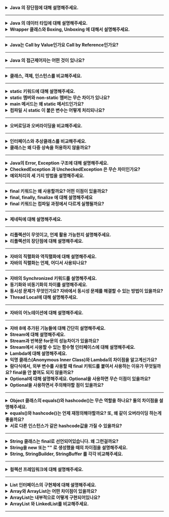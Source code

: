 <details>
    <summary><b>Java 의 장단점에 대해 설명해주세요.</b></summary>

> 먼저 자바의 장점에 대해서 설명해보겠습니다. 자바는 객체지향의 특징을 잘 살려서 개발할 수 있는 언어입니다.  
> 그리고 자바는 JVM 위에서 동작하기 때문에, 자바 프로그램은 운영체제에 관계 없이 실행할 수 있다는 장점이 있습니다.  
> 또한 자바의 가비지 컬렉터가 메모리를 자동으로 괸리해준다는 장점도 있습니다.  
> 자바의 단점으로는, 자바 코드가 실행되기 위해서는 바이트코드로 컴파일되고, 다시 한번 컴퓨터가 이해할 수 있는 기계어로 번역되어야 합니다.  
> 그렇기 때문에 속도가 느리다는 단점이 있습니다. 이 단점은 JIT 컴파일러와 같은 기술들로 많이 개선되었습니다.  
> 그리고 파이썬과 같은 언어에 비해 코드가 복잡하다는 단점도 있습니다.

- 장점
    - Java의 장점으로는 JVM에서 동작하기 때문에, 운영체제에 독립적이라는 점입니다.
    - Java는 객체지향의 특징을 잘 살려서 개발할 수 있는 언어입니다.
    - 또한 가비지 컬렉터에 의해 GC가 일어나서, 메모리 관리를 자동으로 해준다는 장점이 있습니다.<br>
- 단점
  - 단점으로는 바이트 코드로 컴파일되고, 이 바이트 코드가 다시 한번 컴퓨터가 이해할 수 있는 기계어로 번역되기 때문에, 수행속도가 비교적 느립니다.
  - 또한 python 과 같은 언어와 비교했을 때 코드가 다소 장황하다는 단점도 있습니다.

- 꼬리질문
  - JIT 컴파일러에 대해 설명해주실 수 있나요?
  - JIT 컴파일러의 어떤 점 때문에 앞서 말하신 단점이 개선된건지 설명해주실 수 있나요?
  - JVM 관련 질문
  - OOP 관련 질문
    - 자바가 객체지향의 특징을 잘 살렸다고 하셨는데, 예시를 하나 들어주실 수 있나요?
</details>

---

<details>
    <summary><b>Java 의 데이터 타입에 대해 설명해주세요.</b></summary>

> 자바의 데이터 타입에는 기본형 타입과 참조형 타입이 있습니다.  
> 기본형 타입은 정수형, 실수형, 문자, 논리 값을 직접 저장하는 타입을 말합니다.
> 참조형 타입은 기본형 타입을 제외한 나머지 타입으로, 힙 영역에 저장된 데이터의 주소가 변수에 저장된다는 특징이 있습니다.  
> 참조형 타입의 종류로는 클래스, 인터페이스, 열거형, 배열 등이 있습니다.

- Java 의 데이터 타입에는 primitive 타입과 reference 타입이 존재합니다. 
  - primitive 타입은 정수형, 실수형, 문자, 논리 값을 직접 저장하는 타입입니다.
  - reference 타입은 primitive 타입을 제외한 타입으로, reference 타입에는 힙 영역에 저장된 데이터의 메모리 주소를 저장합니다.
- 꼬리 질문
  - String은 기본형인가요, 참조형인가요?
</details>

<details>
    <summary><b>Wrapper 클래스와 Boxing, Unboxing 에 대해서 설명해주세요.</b></summary>

> 우선 래퍼 클래스는 기본형 타입을 객체로 감싼 클래스입니다. 프로그래밍을 하다 보면 객체 타입만을 받아야 하는 경우가 있는데, 기본형 타입을 객체 타입으로 취급해야 할 때 사용합니다.  
> 박싱은 기본형 타입을 래퍼 클래스로 감싸는 과정을 의미하고, 언박싱은 래퍼 클래스를 기본형 타입으로 꺼내는 과정을 의미합니다.

- 래퍼 클래스란 원시 타입의 데이터를 객체로 감싼 클래스입니다. 
  - 프로그래밍을 하다 보면 객체 타입만을 받을 수 있는 경우가 있는데, 원시 타입을 객체로 취급해야 할 때 사용합니다.
- 래퍼 클래스의 값을 변경할 수 없습니다. 값이 바뀌길 원한다면 새로운 값을 감싼 래퍼 클래스를 생성해야 합니다.
- 박싱은 원시 타입을 래퍼 클래스로 감싸는 과정을 의미하고, 언박싱은 래퍼 클래스를 기본형 데이터로 꺼내는 과정을 의미합니다.
- 꼬리질문
  - 오토박싱이라는 키워드에 대해 설명해주세요
  - JDK 1.5 부터는 박싱, 언박싱을 명시적으로 해주지 않아도 자동으로 해당 작업을 해주는 오토박싱, 오토언박싱이 가능합니다.
    - 오토박싱은 원시 타입의 데이터를 래퍼 클래스에 대입할 때 이루어집니다. 
    - 오토 언박싱은 래퍼 클래스의 값을 원시 타입으로 변환할 때 이루어집니다.
    - 오토박싱은 언뜻보면 원시 값을 편리하게 래퍼 클래스로 사용할 수 있어보이지만, 내부적으로는 객체 생성과 같은 비용이 나가는 동작이 포함되어있기 때문에, 의도하지 않은 오토박싱을 없애야 합니다.
</details>

---

<details>
    <summary><b>Java는 Call by Value인가요 Call by Reference인가요?</b></summary>

> 자바는 Call by Value입니다. 우선 기본형 타입을 전달할 때는 그 값을 복사해서 전달합니다.   
> 그리고 자바에서 래퍼런스 타입을 파라미터로 넘길 때, 레퍼런스 자체를 전달하는 것이 아니라 레퍼런스가 저장된 메모리 주소를 복사해서 전달합니다.  
> 그렇기 때문에, 메서드 내부에서 레퍼런스 타입의 파라미터를 재할당 한다고 해도, 메서드 밖의 원본에는 영향이 가지 않습니다.
> 이런 이유로, Call by Value입니다.

- Java는 모든 타입이 Call by Value로 동작합니다. 
  - C와 다르게 Java는 Reference Type을 전달할 때 레퍼런스 자체를 전달하는 것이 아니라, 레퍼런스가 저장된 메모리 주소를 복사해서 전달합니다.
  - 그렇기 때문에, 메서드 내부에서 reference type 파라미터에 객체를 재할당 한다고 해도, 원본에는 영향이 가지 않습니다.
</details>

---

<details>
    <summary><b>Java 의 접근제어자는 어떤 것이 있나요?</b></summary>

> Java의 접근 제어자에는 private, default, protected, public이 있습니다.  
> private은 멤버가 속한 클래스에서만 접근할 수 있게 하는 접근 제어자입니다.  
> default는 별다른 접근 제어자를 선언하지 않았을 때 적용되고, 클래스와 클래스가 속한 패키지 내부에서만 접근 가능합니다.  
> protected는 default 접근 제어자가 가능한 범위에 해당 클래스를 상속한 자식 클래스까지 접근을 허용합니다.  
> public은 프로젝트의 모든 클래스에서 접근 가능합니다.

- 접근 제어자란 클래스 멤버의 외부에서의 접근을 제어하는 키워드입니다. 
- 접근 제어자에는 private, default, protected, public 의 4가지가 존재합니다.
  - private 은 외부에서의 접근을 할 수 없도록 하는 접근 제어자입니다. 
  - default 접근 제어자는 Java에서 지원하는 기본 접근 제어자로, 별다른 접근 제어자를 선언하지 않으면 자동으로 default 접근 제어자가 적용됩니다. 같은 클래스 내부에서, 그리고 같은 패키지 내부의 다른 클래스에서 접근 가능합니다.
  - protected 은 default 접근 제어자의 적용 범위에서 상속받은 자식 클래스 까지 접근을 허용하는 접근제어자 입니다.
  - public 은 프로젝트 내부의 어디에서든 접근할 수 있는 접근 제어자입니다.
- 인터페이스의 메서드에 접근제어자를 붙여주지 않게 되면 접근 범위는 어떻게 되나요?
</details>

---

<details>
    <summary><b>클래스, 객체, 인스턴스를 비교해주세요.</b></summary> 

> 클래스란 서로 연관된 필드와 메서드로 이루어진 객체의 설계도라고 할 수 있습니다.  
> 객체는 클래스의 설계대로 구현될 대상을 의미합니다.  
> 인스턴스는 클래스를 통해서 구체화된 각각의 실체를 의미합니다.

- 클래스란 연관된 필드와 메서드로 이루어진 객체의 설계도라고 할 수 있습니다.
- 객체는 클래스의 설계대로 구현해야 할 대상을 의미합니다.
- 인스턴스는 클래스를 통해서 구체된화 각각의 실체를 의미합니다.
</details>

---

<details>
    <summary><b>static 키워드에 대해 설명해주세요.</b></summary> 

> static 멤버를 선언하면, 클래스가 로드되는 시점에 같이 초기화 되어서 인스턴스 생성 없이 사용할 수 있습니다.  
> 또한 static 멤버는 스태틱 영역에 생성되기 때문에, 모든 객체들이 공유할 수 있습니다. 그리고 처음 메모리에 할당되면 프로그램이 종료될 떄 까지 할당된 채로 존재합니다.

- 클래스에서 static 멤버를 선언하면, 해당 클래스가 Method 영역 메모리에 적재되는 시점에 같이 초기회되어 모든 객체가 공유할 수 있습니다.
- static 멤버는 처음 메모리에 적재되면 프로그램이 종료될 때 까지 할당된 채로 존재합니다.
</details>

<details>
    <summary><b>static 멤버와 non-static 멤버는 무슨 차이가 있나요?</b></summary>

> static 멤버는 클래스당 한번 생성됩니다. 그리고 Method 영역에 할당됩니다. 따라서 static 멤버는 인스턴스가 생성되지 않고도 사용할 수 있고, 모든 객체가 공유할 수 있습니다. 하지만 GC의 관리를 받을 수 없습니다.  
> non-static 멤버는 객체마다 각각 생성됩니다. 그리고 객체가 생성될 때 heap 영역에 할당됩니다. 객체가 사라지면 non-static 멤버도 함께 사라지고, GC의 관리를 받을 수 있습니다.

- 생성 시점
  - static 멤버는 클래스당 한번 생성됩니다. 
  - 하지만 non-static 멤버는 클래스의 인스턴스마다 생성됩니다. 
- 메모리 영역
  - static 멤버는 JVM 메모리의 Method 영역에 적재됩니다. 따라서 static 멤버는 인스턴스가 생성되기 전에도 사용할 수 있습니다. 대신 프로그램이 종료될 때 까지 존재합니다.
  - 하지만 non-static 멤버는 인스턴스화될 때 Heap 영역에 할당됩니다. 그래서 GC의 관리를 받을 수 있다는 장점이 있습니다. 객체가 사라지면 non static 멤버도 사라집니다.</p>
- 꼬리질문
  - 그럼 non-static 멤버는 메모리 공간의 어디에 저장되나요?
  - non-static inner 클래스와 static inner 클래스의 차이점은 무엇인가요?
    - non-static inner가 인스턴스화되기 위해서는 먼저 바깥 클래스를 인스턴스화되어야 하고, 이 과정에서 클래스 외부 참조가 생깁니다. 그렇기 때문에 외부 클래스가 더이상 사용되지 않아도 내부 클래스가 유지된다면 GC의 대상이 되지 않습니다  
    - static inner 클래스는 외부 참조가 없기 때문에, 내부 참조를 생성하기 위해 일회용으로 생성된 바깥 클래스는 GC의 대상이 되어 제거됩니다.
  - static 메서드는 오버라이딩될까요?
    - 되지 않습니다. static 메서드는 컴파일 시점에 어떤 타입의 메서드가 실행될지 정해집니다. 
    - 반면에 오버라이딩된 메서드는 런타임 시점에 어떤 타입의 메서드가 실행될 지 결정됩니다.
    - 메서드가 실행될 시점이 서로 다르기 때문에 static과 오버라이딩은 어울릴 수 없습니다.
</details>

<details>
    <summary><b>main 메서드는 왜 static 메서드인가요?</b></summary> 

> main 메서드는 프로그램의 시작점이기 때문에, main 메서드가 선언된 클래스가 인스턴스화되지 않고 실행되어야 합니다. 그렇기 때문에 main 메서드는 static이어야 합니다.

- main 메서드는 프로그램의 시작점입니다. main 메서드가 선언된 클래스가 인스턴스화되지 않고 실행되어야 하기 때문에 main 메서드는 static이어야 합니다.
</details>

<details>
    <summary><b>컴파일 시 static 이 붙은 변수는 어떻게 처리되나요?</b></summary>

> static 변수는 클래스 로딩 시점에 Method 영역에 초기화됩니다.

- static 변수는 클래스 로딩 시점에 Method 영역에 초기화됩니다.
</details>

---

<details>
    <summary><b>오버로딩과 오버라이딩을 비교해주세요.</b></summary> 

> 오버로딩은 메서드의 이름은 동일하지만, 파라미터의 종류와 개수를 다르게 하여 정의하는 방식입니다.  
> 그리고 오버라이딩은 부모 클래스 혹은 인터페이스의 메서드를 동일한 시그니처로 재정의하는 방식을 의미합니다.

- 오버로딩은 메서드의 이름은 동일하지만, 파라미터의 종류와 개수를 다르게 하여 정의하는 방식입니다.
- 그리고 오버라이딩은 부모 클래스 혹은 인터페이스의 시그니처가 동일한 메서드를 재정의하는 방식입니다.
  - 오버라이딩 한 메서드의 리턴 타입은 부모 클래스의 메서드 리턴 타입과 동일해야 하거나, 리턴 타입의 자식 클래스여야 합니다.
</details>

---

<details>
    <summary><b>인터페이스와 추상클래스를 비교해주세요.</b></summary> 

> 추상 클래스는 abstract 키워드가 붙은 클래스로, 추상 메서드가 있다면 상속 받은 클래스는 해당 메서드를 오버라이딩 해야합니다.  
> 추상 클래스는 공통되는 필드와 메서드들을 상위 클래스로 추상화하고, 하위 클래스에서 그 기능을 확장하고자 할 때 사용합니다.  
> 인터페이스는 interface 키워드로 생성할 수 있고, 상수와 추상 메서드, default 메서드 등을 가지고 있습니다.  
> 인터페이스는 인터페이스를 구현한 클래스들이 같은 동작을 한다는 것을 보장하기 위해 사용합니다. 다중 상속을 위해서 사용할 수도 있습니다.

- 추상 클래스
  - 추상클래스는 abstract 키워드가 붙은 클래스를 의미합니다.  
  - 추상 메서드가 없어도 추상 클래스로 만들 수 있지만, 추상 메서드가 있다면 반드시 추상 클래스로 선언해야 합니다.  
  - 추상 메서드의 목적은 인스턴스를 생성하기 위함이 아니라, 상속을 위한 부모 클래스로 활용하기 위합입니다.
  - 추상클래스는 클래스들이 공통 멤버(필드, 메서드)들이 많아서 공통점들을 상위 클래스로 추상화하고 싶을 때 사용합니다. 
- 인터페이스
  - 인터페이스는 interface 키워드로 생성하고, 상수와 추상 메서드, 혹은 default 메서드만을 가지고 있습니다.
  - 인터페이스는 구체 클래스가 같은 동작을 한다는 것을 보장하기 위해 사용합니다. 혹은 다중 상속을 하고 싶을 때 사용합니다.
- 꼬리 질문
  - 추상 메서드?
    - 추상 메서드에 final과 static 키워드를 붙일 수 있나요?
  - 어느 상황에 추상 클래스를 사용하고, 어느 상황에 인터페이스를 사용할 것 같나요?(본인 생각)
</details>

<details>
    <summary><b>클래스는 왜 다중 상속을 허용하지 않을까요?</b></summary> 

> 자바는 클래스의 다중 상속 시 생기는 다이아몬드 문제를 언어 차원에서 막기 위해 다중 상속을 허용하지 않습니다.  
> 여기에서 다이아몬드 문제란, 상속구조가 다이아몬드 형태로 이루어져 있을 때 어느 부모 쪽의 메서드를 호출해야할지 모호해지는 문제를 의미합니다.  
> 하지만, 인터페이스는 다중 상속을 지원합니다. 인터페이스의 추상 메서드는 구체화되어있지 않기 때문에, 다중 상속을 받아도 문제가 되지 않습니다.

- 자바는 클래스의 다중 상속 시 생기는 다이아몬드 문제를 언어적으로 막기 위해 다중 상속을 허용하지 않습니다.  
  - 다이아몬드 문제란, 상속구조가 다이아몬드 형태로 이루어져 있을 때 부모 클래스 두 곳에서 모두 동일한 메서드를 오버라이딩했다면, 어느 쪽 메서드를 호출해야 할지 몰라 충돌이 발생하는 문제입니다.  
  - 인터페이스는 다중 상속을 지원합니다. 상위 여러 인터페이스를 다중 상속받아도 상위 인터페이스의 메서드는 구체화가 되어있지 않기 때문에, 다이아몬드 문제가 발생하지 않습니다.
  - 다만 default 메서드로 이루어져 있을 경우에는, 인터페이스를 구현하는 쪽에서 상위 인터페이스의 메서드를 호출하는 식이 아니라, 직접 메서드를 구현해야 합니다.
</details>

---

<details>
    <summary><b>Java의 Error, Exception 구조에 대해 설명해주세요.</b></summary>

> 우선 Error와 Exception은 Throwable 클래스를 상속하고 있습니다.  
> Throwable 클래스를 상속받음으로써 에러와 예외는 발생한 오류 상황에 대한 메세지 관리와, 오류의 원인들을 연결해서 출력하는 기능을 갖습니다.  
> 에러와 예외는 오류의 심각도를 기준으로 각기 다르게 사용됩니다.  
> Error는 프로그래머가 대처하기 어려운, 심각한 오류를 의미합니다.  
> Exception은 프로그래머가 대처할 수 있고, 혹은 직접 발생시켜 프로그램의 흐름을 제어할 수 있는 오류를 의미합니다.

- 우선 Error와 Exception은 Throwable 를 상속받고 있습니다.  
- Throwable 클래스는 getMessage와 printStackTrace 메서드가 있습니다.
- 따라서 에러와 예외는 공통적으로 발생한 오류 상황에 대한 메세지를 관리하고, 오류의 원인들을 연결해서 출력하는 기능을 갖고 있습니다.

- 꼬리 질문
  - Error와 Exception의 차이는 뭘까요?
    - Error는 프로그래머가 대처하기 어려운 오류를 의미합니다. 대표적으로 StackOverFlow와 OutOfMemory 에러가 있습니다.  
    - Exception은 프로그래머가 대처할 수 있고, 혹은 직접 발생시켜 프로그램의 흐름을 제어할 수 있는 오류를 의미합니다. 대표적으로 NPE가 있습니다.   
     
</details>

<details>
    <summary><b>CheckedException 과 UncheckedException 은 무슨 차이인가요?</b></summary> 

> CheckedException은 컴파일 시점에 해당 예외를 catch하는지 확인합니다. 해당 예외를 잡지 않으면 컴파일 에러가 발생하기 때문에, 반드시 예외를 해결하도록 강제합니다.  
> CheckedException이 발생하면 트랜잭션을 rollback시키지 않고 commit합니다.  
> 그에 반해 UncheckedException은 해당 예외를 잡아서 처리해도 되고, 잡지 않아도 됩니다.  
> 개발자의 실수, 혹은 사용자의 실수에 의해 예외가 발생하는 경우 처리를 위임하는 방식으로 사용할 수 있습니다.  
> UnckeckedException이 발생하면 트랜잭션이 rollback됩니다.

- CheckedException은 컴파일 시점에 해당 예외를 catch하는지 확인합니다.
  - 해당 예외를 잡지 않으면 컴파일 에러가 발생하기 때문에, 반드시 예외를 해결하도록 강제합니다.
  - CheckedException이 발생하면 트랜잭션을 rollback 시키지 않고 commit합니다.
- UncheckedException은 컴파일 시점에 해당 예외를 체크하지 않습니다.
  - 해당 예외를 잡아서 처리해도 되고, 잡지 않아도 됩니다.
  - 개발자의 실수, 혹은 사용자의 실수에 의해 예외가 발생할 경우 처리를 위임하는 방식으로 사용할 수 있습니다.
  - UncheckedException이 발생하면 트랜잭션이 rollback됩니다.
- Exception과 트랜잭션 관련한 포스팅: https://sup2is.github.io/2021/03/04/java-exceptions-and-spring-transactional.html

- 꼬리 질문
  - 지원자님은 Checked와 Unchecked 중에 어떤 예외를 선호하시나요? 이유와 함께 설명해주세요 
</details>

<details>
    <summary><b>예외처리의 세 가지 방법을 설명해주세요.</b></summary>

> 첫 번째 방법은 예외를 복구하는 방법입니다. 예외가 발생하면 문제를 해결해서 정상적인 상태로 되돌려 놓는 방법으로, 예외가 발생해도 어플리케이션은 정상적으로 동작합니다.  
> 두 번째 방법은 예외를 회피하는 방법입니다. 예외를 처리하지 않고 호출한 쪽으로 예외를 전달하는 방식으로, 호출한 쪽에서 처리하는 것이 최선일 때 사용하는 것이 좋습니다.  
> 세 번째 방법은 예외를 전환하는 방법입니다. 예외를 처리하지 않지만 적절한 예외로 변환해서 던지는 방법입니다. 좀 더 명확한 의미로 예외를 발생시키기 위한 방법입니다.
</details>

---

<details>
    <summary><b>final 키워드는 왜 사용할까요? 어떤 이점이 있을까요?</b></summary> 

> final 키워드를 사용함으로써 변경 가능성을 최소화할 수 있습니다.  
> final 키워드를 변수에 사용하면, 해당 변수는 상수가 되기 때문에 상태를 추적할 필요가 사라집니다.  
> 또한 final 키워드를 활용해 객체 자체를 불변으로 만든다면, 객체 역시 상태를 추적하지 않고 단순하게 사용할 수 있습니다.  
> 이를 통해 코드의 사이드이펙트를 줄이고, 디버깅 시 이점을 줄 수 있다고 생각합니다.

- final 키워드는 상태를 변경시킬 수 없게 만들기 위해 사용합니다.
  - final 변수를 선언할 경우, 한번 초기화된 경우 변수가 저장하는 값을 변경할 수 없습니다.
  - final 메서드를 선언할 경우, 하위 클래스가 해당 메서드를 오버라이딩 할 수 없습니다.
  - final 클래스를 선언할 경우, 해당 클래스는 상속 불가능한 클래스가 됩니다.
- 객체 세상에서 final을 사용하는 이유를 생각해보면, 변경 가능성을 최소화한다는 이점이 있습니다. 
  - final 키워드를 사용하면, 해당 변수는 상수로서 존재하기 때문에, 상태값을 추적할 필요가 사라집니다.
  - 이를 통해 코드의 사이드이펙트를 줄이고, 디버깅 시 이점을 줄 수 있다고 생각합니다.

- 꼬리 질문
  - 불변 객체의 장단점(이펙티브 자바 - 아이템 17)
</details>


<details>
    <summary><b>final, finally, finalize 에 대해 설명해주세요</b></summary> 

> final은 변수, 메서드, 클래스 등에 선언하여 변경되거나 오버라이딩, 상속될 수 없음을 명시하는 키워드입니다.
> finally는 try - catch 구문 동작 이후 꼭 실행되어야 할 동작을 작성하는 코드 구문입니다.
> finalize는 GC가 해당 객체가 더이상 참조되지 않는다고 판단할 때 호출하는 메서드입니다.

> finally 실행중에 예외가 
</details>

<details>
    <summary><b>final 키워드는 컴파일 과정에서 다르게 실행될까요?</b></summary> 

> final 변수를 참조하고 있는 java 파일이 컴파일 될 때 해당 참조를 상수로 변환하여 컴파일합니다.
</details>

---

<details>
    <summary><b>제네릭에 대해 설명해주세요.</b></summary>

> 제네릭은 타입 안정성을 높여주고 형변환의 번거로움을 줄여주는 기능입니다.   
> 제네릭이 있기 전에는 컬렉션에서 객체를 꺼낼 때 마다 형변환을 해주어야 했고, 잘못된 타입을 넣었다면 형변환 시 예외가 발생했습니다. 
> 하지만 제네릭을 사용하면 컬렉션이 담을 수 있는 타입을 컴파일러에게 알려줘서, 형변환 체크를 컴파일 시점에 할 수 있게 됩니다.

  ```java
  class NonGeneric{
    List numbers = Arrays.asList(1, 2, 3, 4, 5, 6);
    int sum = 0;
    for (Object number : numbers) {
      sum += (int) number;
    }
  }
  
  class Generic{
    List<Integer> numbers = Arrays.asList(1, 2, 3, 4, 5, 6); // 잘못된 타입이 들어왔다면 컴파일 시점에 이를 검사할 수 있음
    int sum = 0;
    for (Integer number : numbers) {
        sum += number; // 불필요한 형변환이 사라짐
    }
  }
  ```

- 꼬리 질문
  - 와일드카드에 대해서 설명해주세요
</details>

---

<details>
    <summary><b>리플렉션이 무엇이고, 언제 활용 가능한지 설명해주세요.</b></summary> 

> 리플렉션은 메모리에 올라와있는 클래스에 대한 정보들을 가져와 동적으로 인스턴스화하고 활용할 수 있도록 하는 API 입니다.  
> 리플렉션은 Class 객체를 통해서 생성자, 메서드, 필드, 어노테이션 등의 자세한 정보를 가져올 수 있습니다.  
> 뿐만 아니라 해당 클래스 정보를 통해 인스턴스화하고, 메서드를 실행하며, 필드의 값을 변경하는 등의 작업도 가능합니다.  
> 리플렉션은 컴파일 타임에는 어떤 클래스를 사용해야 할지 모르지만, 런타임 시점에서 특정 클래스를 사용해야 할 경우에 활용합니다.

- 리플렉션은 메모리에 올라와있는 클래스에 대한 정보들을 가져오는 기능입니다.  
- 리플렉션 API는 Class 인스턴스를 통해 사용할 수 있습니다. 클래스 객체를 통해서 생성자, 메서드, 필드, 어노테이션 등의 정보를 가져올 수 있습니다.  
- 단순히 정보를 가져오는 것 뿐만 아니라, 클래스의 인스턴스를 만들고, 메서드를 실행하며, 필드의 값을 변경할 수도 있습니다.  
- 그리고 클래스의 요소들이 private로 감춰져 있다고 해도, 해당 요소의 접근 가능 여부를 변경하여 직접 접근할 수도 있습니다.  
- 작성 시점에는 어떤 클래스를 사용해야 할지 모르지만, 런타임 시점에서 클래스를 사용해야 할 경우에 활용합니다.

- 꼬리 질문
  - Spring 에서 리플렉션이 사용되는 예시를 설명해주세요
  - Spring의 DI에서 리플렉션이 사용됩니다.
</details>

<details>
    <summary><b>리플렉션의 장단점에 대해 설명해주세요.</b></summary> 

> 리플렉션의 장점으로는, 클래스의 타입을 알지 못해도 런타임 시점에 동적으로 클래스를 인스턴스화하고 조작하는 등의 유연한 프로그래밍이 가능하다는 점입니다.  
> 이런 장점을 활용해서 프레임워크, 라이브러리, 디버깅 및 테스트 도구 등을 설계할 수 있습니다.  
> 리플렉션의 단점으로는, 런타임 시점에 클래스에 대한 정보를 가져오므로 성능 이슈가 있습니다.  
> 또한 private로 감쳐줘 있는 필드, 메서드들을 그대로 가져올 수 있으므로, 내부가 노출되면서 추상화가 깨지는 단점이 있습니다.

- 장점
  - 리플렉션은 클래스의 타입을 알지 못해도, 이를 런타임 시점에 동적으로 생성하고 조작하는 등의 유연한 프로그래밍이 가능합니다.  
    - 이런 장점을 활용하여 프레임워크, 라이브러리, 디버깅 및 테스트 도구 등을 설계합니다. 사용자가 어떤 클래스를 만들지 알 수 없기 때문입니다.  
- 단점
  - 런타임 시점에 클래스에 대한 정보를 가져오므로 성능 이슈가 있습니다.  
  - 또한 private로 감춰져 있는 필드, 메서드들을 그대로 갖고 올 수 있으므로, 내부가 노출되면서 추상화가 깨집니다.  
  - 이런 이유들로, 개발자를 위한 도구를 만드는 등 리플렉션을 사용해야만 하는 경우가 아니라면 사용하지 않는 것이 좋다고 생각합니다.
</details>

---

<details>
    <summary><b>자바의 직렬화와 역직렬화에 대해 설명해주세요.</b></summary> 

> 자바의 직렬화, 역직렬화 자바 시스템 내부에서 사용되는 데이터를 외부의 자바 시스템에서도 사용할 수 있도록 바이트 형태로 변환, 그리고 객체로 다시 변환하는 기술을 통틀어 의미합니다.  
> 직렬화를 하기 위해서는 직렬화하고자 하는 클래스가 Serializable 마커 인터페이스를 구현해야 합니다.  
> 역직렬화가 되기 위해서는 직렬화 대상인 클래스 파일이 class path에 존재해야 합니다. 그리고 동일한 serialVersionUID를 가지고 있어야 합니다.

- 자바의 직렬화와 역직렬화란 자바 시스템 내부에서 사용되는 데이터를 외부의 자바 시스템에서도 사용할 수 있도록 바이트 형태로 변환, 그리고 객체로 다시 변환하는 기술을 통틀어 의미합니다.  
- 직렬화를 하기 위해서는 직렬화하고자 하는 클래스가 Serializable 마커 인터페이스를 구현해야 합니다.  
- 역직렬화가 되기 위해서는 직렬화 대상인 클래스가 class path에 존재해야 합니다. 그리고 동일한 serialVersionUID를 가지고 있어야 합니다.  
- serialVersionUID의 경우, 별도로 선언하지 않으면 직렬화 과정에서 해시 값으로 설정됩니다. 이때 클래스의 버전이 변경된다면 해당 값도 바뀌기 때문에, 역직렬화 시 예외가 발생하게 됩니다.  
- 그래서 자바에서는 serialVersionUID을 직접 설정하고 관리하는 것을 추천합니다.  

- transient : 직렬 대상에서 제외하고자 하는 변수에 선언하는 키워드입니다.  
</details>

<details>
    <summary><b>자바의 직렬화는 언제, 어디서 사용되나요?</b></summary> 

> 자바의 직렬화는 메모리에 올라가 있는 데이터 그대로 영속화하고자 할 때, 혹은 데이터를 전송하고자 할 때 주로 사용됩니다.  
> 직렬화 기본 조건만 지키면 바로 직렬화/역직렬화가 가능하여 자바 시스템끼리는 전달받은 데이터를 객체로 바로 사용할 수 있기 때문입니다.  
> 실제로는 자바 시스템에서 캐시에 직렬화된 데이터를 저장하는 등으로 활용합니다.

- 자바의 직렬화는 자바 시스템에서 최적화되어있습니다. 직렬화 기본 조건만 지키면 바로 직렬화/역직렬화 할 수 있습니다. 자바 시스템에선 전달받은 데이터를 기존 객체로 바로 사용할 수 있습니다.  
- 그럻기 때문에, 자바의 직렬화는 JVM의 메모리에 올라가 있는 데이터 그대로 영속화하고자 할 때, 혹은 데이터를 전송하고자 할 때 주로 사용됩니다.  
- 실제로는 자바 시스템에서 캐시에 직렬화된 데이터를 저장하는 방식으로 사용된다고 합니다.
</details>

---

<details>
    <summary><b>자바의 Synchronized 키워드를 설명해주세요.</b></summary> 

> Synchronized 키워드는 자바에서 동기화를 위해 사용하는 키워드입니다.  
> 멀티 쓰레드 환경에서 여러 스레드가 동시에 공유 자원에 접근하려고 할 때 race condition이 발생할 수 있습니다.  
> 이를 방지하기 위해 자바는 Synchronized 키워드로 공유 자원에 대해 단 하나의 스레드만을 접근할 수 있게 하여 동기화를 수행합니다.

- Synchronized 키워드는 자바에서 동기화를 위해 사용하는 키워드입니다.  
- 멀티 쓰레드 환경에서 여러 스레드가 동시에 공유 자원에 접근하려고 할 때 race condition이 발생할 수 있습니다.  
- 이를 방지하기 위해 자바는 Synchronized 키워드로 공유 자원에 대해 단 하나의 스레드만을 접근할 수 있게 하여 동기화를 수행합니다.

- race condition이란?
  - race condition이란 공유 자원에 대해 둘 이상의 스레드가 동시에 접근하려고 하는 상태를 의미합니다.  
  - 여러 스레드가 접근하는 순서에 따라 공유 자원의 상태가 달라질 수 있는 상태입니다. 

- synchronized 키워드의 사용 유형과 각각의 차이
  1. synchronized 메서드
     - 자신이 포함된 인스턴스에 lock을 겁니다.  
     - 만약 같은 타입이지만 서로 다른 인스턴스인 경우 lock이 공유되지 않아 동기화가 발생하지 않습니다.  
     - 만약 synchronized 키워드가 두개 이상이라면, 해당 메서드가 실행된 인스턴스 내부의 모든 synchronized의 접근까지 lock이 걸리게 됩니다.  
  2. static synchronized 메서드
     - static의 성질이 그대로 적용되어, 클래스 단위로 lock이 걸립니다. non-static synchronized 메서드와 lock을 공유하지 않습니다.  
  3. synchronized block
     - 메서드 내부에 동기화가 필요한 부분에만 lock을 겁니다.  
     - synchronized block의 인자로 lock을 걸 대상을 받습니다.  
     - 하나의 인스턴스에서 서로 다른 lock을 갖도록 하려면, 각각의 block에 다른 객체를 인자로 전달해야 합니다.

- volatile : https://jeong-pro.tistory.com/227
- atomic
- 이펙티브 자바
</details>

<details>
    <summary><b>동기화와 비동기화의 차이를 설명해주세요.</b></summary> 

> 동기란 요청한 작업이 끝나기 전까지 다른 요청이 실행될 수 없고, 그 자리에서 결과가 주어져야 함을 의미합니다.  
> 비동기란 한 요청이 완료되었는지 여부와 상관없이 다음 요청을 실행할 수 있음을 의미합니다.
</details>

<details>
    <summary><b>동시성 문제가 무엇인가요? 자바에서 동시성 문제를 해결할 수 있는 방법이 있을까요?</b></summary>

> 동시성 문제란 공유 자원에 대해 여러 스레드가 동시에 접근할 때 발생하는 문제입니다.  
> 동시성 문제가 발생하기 전에 예방하는 방법은 객체를 불변 객체로 만드는 것입니다. 객체가 절대 변할 필요가 없으니 스레드에 안전해집니다.  
> 만약 불변 객체로 만들 수 없다면, synchronized 같은 키워드로 동시성 처리를 해줄 수 있습니다.  
> 혹은 concurrent 패키지의 클래스들을 활용하여 동시성을 해결할 수 있습니다.  
> 만약 스레드 사이에 간섭이 없어야 하는 데이터를 관리하고 싶으면 Thread Local을 이용합니다.

- 동시성 문제란 동일한 공유 자원에 대해 여러 스레드가 동시 접근할 때 발생하는 문제입니다.  
- 자바에서의 동시성 문제는 인스턴스 필드(heap) 혹은 정적 필드(static)에서 발생합니다.  
- 자바에서 동시성 문제를 해결하기 위해 우선 객체가 시간에 따라 변하는 상태를 갖을 필요가 있는지 분석하는 것입니다. 만약 그럴 필요가 없다면 불변 객체로 만들어 동시성 문제를 해결할 수 있습니다.  
- 만약 불변 객체로 만들 수 없다면, synchronized 같은 키워드로 동시성 처리를 해줄 수 있습니다.
- 혹은 concurrent 패키지의 클래스들을 활용하여 동시성을 해결할 수 있습니다.
- 만약 스레드 사이에 간섭이 없어야 하는 데이터를 관리하고 싶으면 Thread Local을 이용합니다.
</details>

<details>
    <summary><b>Thread Local에 대해 설명해주세요.</b></summary> 

> Thread Local이란 스레드 사이에 간섭 없이 데이터를 관리하게 해주는 Java의 기능입니다. 혹은 하나의 스레드 내부에서 파라미터 전달 없이 값을 공유하고 싶을 때 사용하는 기능입니다.  
> Thread Local 객체를 생성해 값을 setting해주고, 필요할 때 값을 꺼내는 식으로 사용할 수 있습니다.  
> 쓰레드 풀 환경에서 Thread Local을 사용할 경우 반드시 Thread Local에 저장된 값을 remove 해줘야 합니다.  
> 쓰레드 풀 환경에서는 쓰레드가 소멸되지 않기 때문에, 다른 요청에 의해 이전 요청의 데이터가 조회될 위험이 있기 때문입니다.

- 쓰레드 풀이 사용해본 경험이 있다면 말씀해주세요, 혹은 Spring에서 사용되는 기술을 아시나요?
  - Thread Local은 Spring Security에서 사용자의 인증 정보를 전파할 때 사용하고, 그 밖에 쓰레드 기준으로 동작해야 하는 기능을 구현할 때 사용합니다.

- 트랜잭션 매니저에서 Thread Local이 사용되는 과정에 대해 설명해주세요
</details>


---

<details>
    <summary><b>자바의 어노테이션에 대해 설명해주세요.</b></summary> 

> 어노테이션은 주석이라는 의미를 갖지만, 실제로는 컴파일 시점과 런타임 시점에 코드를 어떻게 처리해야 할 지 정보를 전달하는 기능을 합니다.  
> 자바에서 기본적으로 제공하는 어노테이션이 있고, 커스텀 어노테이션을 만들기 위해 제공하는 메타 어노테이션이 있습니다.  
> 커스텀 어노테이션을 만들어 원하는 로직의 흐름을 처리하고, 반복되는 코드를 줄일 수 있습니다.

- 커스텀 어노테이션을 만들기 위해 어떻게 해야하나요?  
  - 우선 @interface 키워드로 어노테이션 클래스를 선언하고, 클래스 선언부 위에 메타 어노테이션을 명시합니다.  
  - Retention 어노테이션으로 어노테이션의 유지기간을 정하고, Target 어노테이션으로 적용 대상을 정합니다.  
  - 몸통에는 어노테이션의 필드 타입을 정의할 수 있습니다. enum, String, 기본형, 기본형 배열만을 타입으로 가질 수 있습니다.  
  - 그 밖에 어노테이션을 상속할 수 있는지 여부, 동일한 어노테이션을 연속적으로 달 수 있는지 여부 등을 명시하는 어노테이션을 추가할 수 있습니다.  
  - 이렇게 어노테이션을 정의했다면, 이제 활용하고자 하는 코드에 어노테이션을 추가하여 컴파일, 런타임 시점에 원하는 동작을 처리를 해줄 수 있습니다.

- Spring에서 어노테이션을 활용해봤던 경험, 혹은 커스텀 어노테이션을 정의해봤던 경험이 있나요?  
  - ArgumentResolver 사용 경험
  - Controller, Service, Repositoroy, Component
</details>

---

<details>
    <summary><b>자바 8에 추가된 기능들에 대해 간단히 설명해주세요.</b></summary>

> Java 8에는 크게 람다, 스트림 API, Optional, default 메서드와 추가되었습니다.  
> 람다란 일종의 익명 함수로, 메서드에 전달할 수 있는, 간결한 표현식입니다.  
> 스트림이란 컬렉션에 저장된 데이터들을 선언형으로 처리할 수 있도록 함수들을 제공하는 API 입니다.  
> Optional이란 null이 올 수 있는 값을 감싸는 Wrapper 클래스입니다.   
> default 메서드란 구현체와의 하위호환성을 유지하면서 인터페이스에 기능을 추가할 수 있도록 해주는 메서드입니다.
</details>

<details>
    <summary><b>Stream에 대해 설명해주세요.</b></summary> 

> Stream이란 컬렉션에 저장된 데이터들을 선언형으로 처리할 수 있도록 함수들을 제공하는 API 입니다.  
> Stream의 특징으로는 컬렉션으로부터 스트림 객체를 생성하기 때문에, 원본 컬렉션 데이터를 변경하지 않는다는 점이 있습니다.  
> 또한 Stream은 일회용이기 때문에, 한번 사용이 완료된 Stream을 다시 사용하려고 하면 예외가 발생합니다.  
> Stream의 장점은 람다식을 활용하여 간결하게 데이터 처리 코드를 작성할 수 있다는 점입니다.  
> 그리고 parallel Stream, 혹은 parallel 메서드를 사용하는 것 만으로 여러 쓰레드를 이용하여 병렬 데이터 처리가 가능합니다.  

- Stream의 연산 종류에 대해 설명해주세요  
  - Stream의 연산은 생성, 가공, 결과 만들기의 순으로 진행됩니다.  
  - 생성하는 단계에서는 데이터를 기반으로 Stream 객체를 생성합니다.  
  - 가공하는 단계에서는 원본 데이터를 가공하는 중간 연산들이 진행됩니다. 중간 연산의 반환값은 Stream이기 때문에, 여러 중간 연산들을 체이닝할 수 있습니다.  
  - 결과 만들기 단계에서는 가공된 데이터로부터 원하는 결과물을 만드는 단계입니다.  
- 선언형의 의미가 뭔가요?  
  - 선언형이란 데이터 처리를 위해 직접 코드를 구현하는 것이 아니라 DB의 질의와 같이 선언만 하면 된다는 뜻을 의미합니다.  
- 컬렉션과 Stream 차이는 뭔가요?  
  - 컬렉션과 Stream의 가장 큰 차이는 데이터를 언제 계산하느냐입니다.  
  - 컬렉션은 계산된 결과가 저장되어있는 자료구조입니다. 따라서 요소를 컬렉션에 저장하기 전에 계산이 되어있어야 합니다.  
  - 반면 스트림은 요청할 때만 요소를 계산하는 고정된 자료구조입니다.  
  - 둘의 차이에는 내부 반복과 외부 반복도 있습니다.  
  - 컬렉션은 명시적으로 for문을 통해 외부 반복을 합니다. 하지만 스트림은 스트림 API에서 실질적인 반복이 구현되어있고, 사용하는 입장에서는 어떤 동작을 해야할지만 알려주면 됩니다.

</details>

<details>
    <summary><b>Stream과 반복문 for문의 성능차이가 있을까요?</b></summary>

> 조건에 따라 다릅니다.  
> 기본형 타입에 대한 간단한 데이터 처리를 하는 경우 for-loop이 컴파일러 수준에서 최적화가 잘 되어있기 때문에 스트림보다 성능이 좋습니다.  
> 하지만, 기본형이 아니라 참조형 타입을 사용하거나, 혹은 반복 동작 자체가 cost가 많이 드는 작업이라면 Stream이 더 좋은 성능을 냅니다.

- for문과 Stream.forEach()의 비교
</details>

<details>
    <summary><b>Stream에서 사용할 수 있는 함수형 인터페이스에 대해 설명해주세요.</b></summary> 

> 함수형 인터페이스는 함수를 1급 객체처럼 다루기 위해 추가된 개념으로, 추상메서드가 하나뿐인 인터페이스를 의미합니다.  
> 람다식이 함수형 인터페이스를 반환하기 때문에, Stream API의 인자로 람다식을 전달하여 간결한 코드 작성이 가능합니다.  

- 함수형 프로그래밍이란?
</details>

<details>
    <summary><b>Lambda에 대해 설명해주세요.</b></summary>

> 람다란 일종의 익명 함수로, 메서드에 전달할 수 있는 간결한 표현식입니다.  
> 람다식은 익명 클래스에 비해 코드가 간결하다는 장점이 있는데, 함수형 인터페이스 덕분에 간결한 표현식인 람다로 메서드에 전달할 수 있게 됩니다.  
> 함수형 인터페이스는 추상 메서드가 하나뿐인 인터페이스로, 파라미터의 타입으로 함수형 인터페이스와 동일한 형태의 람다식만을 활용할 수 있습니다.  
> 람다식은 재사용이 불가능하다는 단점이 있습니다.  
> 그리고 중복되는 람다 식이 여러번 사용되면 오히려 코드가 지저분해질 수 있습니다.
</details>

<details>
    <summary><b>익명 클래스(Anonymous Inner Class)와 Lambda의 차이점을 알고계신가요?</b></summary> 

> 익명 클래스는 이름이 없는 클래스로, 클래스 또는 인터페이스의 메서드를 오버라이드하여 상속 없이 인스턴스화 할 수 있습니다.  
> 익명 클래스의 특징으로는 추상 메서드가 여러개여도 사용할 수 있다는 점과, 자기 자신 인스턴스를 참조할 수 있다는 점입니다. 익명 클래스는 this를 통해 자기 자신의 인스턴스를 참조할 수 있습니다.  
> 하지만 람다식은 그 자체로 표현식이고, 별도의 구현을 하지 않습니다.  
> 람다식의 특징으로는 추상 메서드가 오로지 하나인 함수형 인터페이스에만 사용할 수 있다는 점과, 자기 자신을 참조할 수 없다는 점입니다. 람다식 내부에서 this를 사용하면 바깥 인스턴스를 참조하게 됩니다.  
</details>

<details>
    <summary><b>람다식에서, 외부 변수를 사용할 때 final 키워드를 붙여서 사용하는 이유가 무엇일까요? final을 안 붙여도 되지 않을까요?</b></summary> 

> 람다식에서 사용하는 외부 지역변수가 final 특징이 있어야 하는 이유는 멀티 쓰레드 환경에서 외부 지역변수가 항상 최신값임을 보장하기 위함입니다.  
> 람다식에서 외부 변수의 값을 변경하면 안되는 이유는 JVM 메모리 구조와 연관이 있습니다.
> 스태틱 변수, 인스턴스 변수와 다르게 지역변수는 스택 영역에 값이 존재하고, 스택 영역은 스레드마다 고유한 메모리 영역을 할당받습니다.  
> 스택 영역의 특징 때문에 람다식에서 외부 지역 변수를 사용할 때에는 값을 복사해옵니다.  
> 멀티 쓰레드 환경에서 값을 복사해온다면 그 값이 최신값이라는 것을 보장할 수 없기 때문에, 바뀌지 않는 값이어야 한다는 제약이 필요합니다.  

- 그럼 지역변수는 항상 final이 붙어있어야 하나요?
  - 람다식에서 외부 지역변수를 사용할 때 해당 지역변수는 final이거나 effectively final이여야 합니다.  
  - 이 말 뜻은, final이 아니라고 할지라도 final의 속성을 가지고 있어야 함을 의미하고, 즉 값이 바뀌면 안됩니다.  
</details>


<details>
    <summary><b>Optional에 대해 설명해주세요. Optional을 사용하면 무슨 이점이 있을까요?</b></summary> 

> Optional이란 null이 올 수 있는 값을 감싼 Wrapper class 입니다.  
> null일 수 잆는 값을 다룰 때 이전에는 null check를 필수로 해야 했습니다.  
> 이런 방식은 코드가 번잡해지고, 개발자의 실수로 놓칠 수 있습니다.  
> 이 문제를 해결하고자 Optional이 추가되었고, null일 가능성이 있는 값을 Optional로 감싸서 null로 인한 예외를 명시적으로 처리하도록 할 수 있습니다.  
> Optional에는 null일 수 있는 값에 대한 다양한 정적 팩토리 메서드와 멤버 메서드들을 제공해줘서 간결한 코드로 null을 컨트롤 할 수 있게 해줍니다.


- orElse와 orElseGet의 차이점을 아시나요?
  - orElse는 파라미터로 값을 필요로 합니다. 그에 비해 orElseGet은 파라미터로 Supplier 함수형 인터페이스를 받습니다.
  - 만약 orElse 의 파라미터로 특정 동작을 하는 메서드의 반환값을 전달해준다면, null 여부와 상관없이 해당 메서드는 반드시 실행되어서 "값이 없을 때만 함수 실행" 이라는 목적을 달성할 수 없습니다.
  - 때문에 "null일 때만 함수 실행"이라는 동작을 하고자 할 때에는 orElseGet을 사용해야 합니다.

</details>
<details>
    <summary><b>Optional을 사용하면서 주의해야할 점이 있을까요?</b></summary> 

> Optional은 null을 반환하면 오류가 발생할 가능성이 높은 경우에 결과 없음을 명시하고자 반환값에만 사용해야 합니다.  
> 그리고 Optional에 있는 값이 null인지 판단하지 않고 꺼내면 NPE 대신 다른 예외가 발생할 수 있습니다.  
> 또한 Optional을 올바르지 않게 사용하면 코드의 가독성이 떨어진다는 점도 있습니다.  
> 올바른 Optional 사용을 위해선, 우선 Optional 자체에 null을 할당해서는 안되고, 빈 값인 경우에는 empty를 사용합니다.  
> 그리고 값을 꺼낼 때 isPresent와 get을 조합해서 꺼내지 말고, orElse~~로 시작하는 메서드로 꺼냅니다.  
> 그 밖에 단순히 값을 전달하는 목적으로 Optional을 사용하지 말고, 생성자, 수정자, 메서드 파라미터 등에 사용하지 않도록 합니다.
</details>

---

<details>
    <summary><b>Object 클래스의 equals()와 hashcode()는 무슨 역할을 하나요? 둘의 차이점을 설명해주세요.</b></summary> 

> equals는 2개의 객체가 동일한지 검사하는 메서드입니다. Object에 구현되어있는 equals는 두 객체의 주솟값을 비교합니다. 즉, 동일성을 확인합니다.  
> hashcode는 객체의 유일한 int값을 반환합니다. 기본적으로 저장된 주솟값을 활용합니다. hashcode는 HashMap, HashTable과 같은 자료구조에 값을 저장하기 위한 위치를 정할 때 사용합니다.  
</details>

<details>
    <summary><b>equals()와 hashcode()는 언제 재정의해야할까요? 또, 왜 같이 오버라이딩 하는게 좋을까요?</b></summary> 

> equals와 hashcode는 해시를 사용하는 자료구조에 우리가 정의한 동등성 비교를 규칙으로 객체를 저장하고 싶을 때 함께 재정의해야 합니다.  
> equals를 정의하게 되면 객체의 동등성을 비교할 수 있지만, hashcode를 정의해주지 않게 되면 equals의 결과가 true인 두 객체를 저장할 때 문제가 발생하기 때문입니다.  
> hash를 사용하는 자료구조는 객체를 비교할 때 hashcode의 리턴값을 먼저 비교하고, hash값이 같다면 그 후에 equals의 결과를 확인합니다. 즉, 둘이 다른 hash 값을 가지고 있다면 그 즉시 다른 객체라고 결론짓습니다.  
> 그렇다면 우리가 의도한 대로 자료구조에 저장되지 않기 때문에, equals와 hashcode는 같이 재정의해야합니다.

- equals와 hashcode는 hash를 사용하는 자료구조에 우리가 정의한 동등성 비교를 규칙으로 객체를 저장하고 싶을 때 함께 재정의해야합니다.  
- 우선, equals는 만약 주솟값의 비교가 아니라, 객체가 가지고 있는 값의 비교를 통해 객체가 동등한지 검사하고 싶을 때 정의할 수 있을 것입니다.  
- equals를 재정의함으로써 객체의 값으로 비교가 가능해졌지만, hashcode를 같이 재정의 해주지 않으면 hash를 사용하는 자료구조에 equals의 결과가 true인 두 객체를 저장할 때 문제가 발생합니다.  
- hash를 사용하는 자료구조는 객체를 비교할 때 hashcode의 리턴값을 먼저 비교하고, 둘이 다른 hash 값을 가지고 있다면 그 즉시 다른 객체라고 결론짓습니다.  
- 그렇다면 우리가 의도한 대로 자료구조에 저장되지 않기 때문에, equals와 hashcode는 같이 재정의해야합니다.

- 그럼 hash를 사용하는 자료구조에는 넣을 필요가 없는, 단순히 값 비교를 통해 객체 동등성을 파악하고자 할 때에는 equals만 정의해도 되겠네요?
  - 그렇지 않습니다. 협업 환경, 혹은 인수인계가 되고 코드가 레거시가 될 수 있는 환경에서, equals만 재정의하고 hashcode를 재정의 하지 않는다면 이 객체를 hash 자료구조에 담고 싶어하는 다른 개발자의 코드에서 오작동이 발생할 수 있습니다.  
  - 이런 위험한 상황을 예방하기 위해 hashcode도 같이 재정의하는 것이 좋다고 생각합니다.
</details>

<details>
    <summary><b>서로 다른 인스턴스가 같은 hashcode값을 가질 수 있을까요?</b></summary> 

> 가질 수 있습니다. hashcode의 리턴 타입은 int 이고, int는 4바이트의 크기를 갖습니다.  
> int가 포함할 수 있는 범위의 자료형은 hashcode가 중복되지 않겠지만, String이나 자바 객체같은 경우에는 hash 값이 겹치는 경우가 발생합니다.  
> 그렇기 때문에 다른 인스턴스가 같은 hash값을 가질 가능성이 있습니다.

- 그럼 hash값이 같고 equals가 다른 두 객체는 해시 자료구조에서 어떻게 저장되나요?
  - hash를 사용하는 자료구조에서 객체를 비교할 때 hash값이 같다면 equals로 객체를 비교하기 때문에, 서로 다른 객체로 각각 저장됩니다.
</details>


---

<details>
    <summary><b>String 클래스는 final로 선언되어있습니다. 왜 그런걸까요?</b></summary> 

> String이 불변 클래스로 선언된 이유는 String Constant Pool에 저장함으로써 메모리를 효율적으로 관리하고, 스레드에 안전하게 사용하기 위함입니다.  
> String은 자바의 설계자가 예상한, 가장 많이 쓰일 것 같은 자료형입니다. 그렇기 때문에 동일한 값의 String 객체가 중복 생성되는 것을 방지하기 위해 Constant Pool에 리터럴을 저장하고 공유하기 위해 불변으로 설계하였습니다.  
> 또한 String은 자주 쓰이는 자료형이기 때문에, 불변으로 설계하여 외부에서 동기화 관련한 코드가 없도록 하였습니다.

- String은 불변객체의 특성 때문에 Hash 관련 자료구조에 key로 쓰일 때 이점이 있는데요, 무슨 이점이 왜 있을까요?  
  - String은 불변객체이기 때문에 hashcode를 오버라이딩하여, 아직 hash를 계산한적이 없을 때에만 연산을 수행하고 계산한 값이 있다면 그 값을 그대로 참조합니다.  
  - 이런 hash 값 캐싱 덕분에 hash 자료구조에서 키로 자주 사용될 수록 성능 향상이 있습니다.
</details>


<details>
    <summary><b>String을 new 또는 "" 로 생성했을 때의 차이점을 설명해주세요.</b></summary> 

> 동일한 문자열을 가지는 두 String을 생성한다 할 때, String을 new 키워드로 생성하면 각각의 String 객체를 heap 메모리에 생성하게 됩니다.  
> 하지만, String을 리터럴로 생성하게 되면, 해당 문자열은 String Constant Pool에 저장되어서, 만약 이미 해당 리터럴이 존재한다면 리터럴이 저장된 주솟값을 참조하게 됩니다.  
> 즉, 동일한 리터럴에 대한 개별적인 객체가 생성되지 않고, 동일한 주솟값을 참조하게 됩니다.  
</details>

<details>
    <summary><b>String, StringBuilder, StringBuffer 를 각각 비교해주세요.</b></summary> 

> String은 불변 클래스이고, StringBuilder와 StringBuffer는 가변 클래스입니다.  
> String은 불변이기 때문에, String변수에 새로운 문자열 값이 할당되면 이전의 값을 수정하는 것이 아니라, 새로운 값으로 참조가 일어납니다.  
> 기존의 값이 더이상 쓰이지 않게 되면 GC의 대상이 되어 할당이 해제됩니다. 이런 특성 때문에 만약 자주 수정되는 문자열의 경우 성능이 떨어집니다.  
> 이런 경우에 사용할 수 있는 클래스가 StringBuilder, StringBuffer입니다.  
> StringBuilder와 StringBuffer는 공통적으로 AbstractStringBuilder를 상속합니다.  
> 이 추상 클래스는 byte 배열인 value에 문자들을 저장하기 때문에, 문자열에 대한 추가, 수정 삭제가 동일한 객체에 대해 수행되는 것입니다.  
> 두 클래스의 차이는 동기화 여부입니다. StringBuilder는 동기화를 지원하지 않는 반면에, StringBuffer는 내부적으로 동기화와 관련한 키워드를 사용하여 멀티 쓰레드에서 사용할 수 있도록 처리해놓았습니다.

- JDK 1.5이후로 바뀐 String + 연산에 대해 설명해주실 수 있나요?
  - 한줄에 + 연산자를 통해 문자열을 합치는 경우에는 컴파일러가 이를 StringBuilder로 변환합니다.  
  - 반복문, 혹은 여러 줄에 걸쳐 concat 연산 등을 하는 경우에는 매 연산마다 StringBuilder가 생성됩니다.  
  - 그렇기 때문에 하나의 코드라인에서 + 연산자로 문자열을 합쳐서 할당할 경우에는 String 타입에 + 연산자로 사용해도 효율적입니다.
</details>

---

<details>
    <summary><b>컬렉션 프레임워크에 대해 설명해주세요.</b></summary> 

> 컬렉션 프레임워크란 자바에서 다수의 데이터를 저장하고 관리할 수 있도록 기능을 제공해주는 요소들의 집합입니다.  
> 배열은 크기가 고정되어있는데 반해 컬렉션 프레임워크의 자료구조들은 데이터를 가변적으로 저장할 수 있습니다.  
> 또한 데이터 삽입, 탐색, 삭제 등의 다양한 기능들을 직접 구현하지 않고 컬렉션 프레임워크의 기능들을 이용하여 편리하게 개발할 수 있습니다.  
> 주요 클래스 및 인터페이스로는 List, Map, Set, Stack, Queue가 있습니다.
</details>

---

<details>
    <summary><b>List 인터페이스의 구현체에 대해 설명해주세요.</b></summary> 

> List의 구현체로는 ArrayList, LinkedList, Vector가 있습니다.  
> 구현체들의 공통점은 객체를 일렬로 늘어놓은 구조로, 데이터를 인덱스로 접근할 수 있다는 특징입니다.  
> ArrayList는 내부에서 Object 배열에 데이터를 저장합니다.  
> LinkedList는 Node라는 내부 클래스끼리의 인접 참조로 데이터를 저장합니다.  
> Vector는 ArrayList와 같이 Object 배열로 데이터를 저장합니다. 차이점은 동기화 처리가 되어있어 한번에 하나의 쓰레드만 Vector에 접근할 수 있다는 점입니다.  
</details>

<details>
    <summary><b>Array와 ArrayList는 어떤 차이점이 있을까요?</b></summary> 

> 배열은 크기가 고정이지만, ArrayList는 용량을 초과한다면 자동으로 크기를 늘린다는 가변적인 특징을 갖고 있습니다.  
> 배열은 초기화시 크기를 명시해줘야 하지만, ArrayList는 경우에 따라 초기 용량을 지정해줄 수도 있고, 하지 않아도 됩니다.  
> 배열은 기본형과 참조형 타입 모두를 저장할 수 있지만, ArrayList는 참조형 타입만을 저장할 수 있습니다.

- 배열의 length와 size 간의 라이프사이클
  - 논리적인 크기(size)는 초기화 시 0이고, ArrayList에 데이터가 추가됨에 따라 크기(size)가 증가합니다.
</details>

<details>
    <summary><b>ArrayList는 내부적으로 어떻게 구현되어있나요?</b></summary> 

**🆀 배열로 구현되어있으면 크기가 꽉 찬 경우 일반 배열처럼 예외가 발생할텐데 ArrayList 는 어떻게 무한히 데이터를 받을 수 있을까요?** 

> ArrayList는 기본적으로 Object 타입의 배열과 int형 size 필드가 있습니다.  
> 초기화 시 경우에 따라 static으로 미리 선언되어있는 빈 배열을 활용하여 초기화합니다.  
> add 연산의 경우 size가 배열의 크기와 같다면, grow 메서드를 호출해 배열의 크기를 늘립니다.  
> grow 호출과 상관 없이 값을 배열에 저장하고, size 변수를 +1 해줍니다. 

- add 연산의 시간복잡도는 어떻게 되나요?
  - 크기를 재산정해주는 로직 때문에, 배열의 크기가 늘어난다면 O(N), 크기가 늘어나지 않는다면 O(1)의 시간복잡도를 갖습니다.
- 삭제 로직이 어떻게 되는지 아시나요?
  - index를 받으면 index에 해당하는, 지워질 값을 임시 변수에 저장합니다.  
  - 그 후 지워질 값 이후부터 마지막 요소의 값까지를 삭제되는 index위치로 옮깁니다.  
  - 그 후 GC에 의해 마지막 객체가 할당 해제가 되도록 size 인덱스에 있는 객체를 null 처리합니다. 
**※ Ref**

- https://f-lab.kr/blog/java-backend-interview-1

</details>


<details>
    <summary><b>ArrayList 와 LinkedList를 비교해주세요.</b></summary> 

> ArrayList는 데이터를 저장하기 위해 내부적으로 Object 배열을 사용합니다.  
> 그에 비해 LinkedList는 데이터를 저장하기 위해 Node라는 내부 클래스를 사용하고, 이 Node끼리의 인접 연결 형태로 저장합니다.  
> 둘은 동작 유형에 따라 성능 차이가 있습니다.  
> 특정 데이터를 검색할 경우, ArrayList는 인덱스 기반의 자료구조이기 때문에 O(1)의 시간복잡도를 갖지만, LinkedList는 첫 요소부터 순차탐색을 진행해야 하기 때문에 최악의 경우 O(N)의 시간복잡도를 갖습니다.  
> 데이터를 삽입/삭제하는 경우, ArrayList는 경우에 따라 내부 배열을 복사하는 과정을 거쳐야 하기 때문에 최악의 경우 O(N)의 시간복잡도를 갖지만, LinkedList는 노드 간의 참조 상태만 변경하면 되기 때문에 O(1)의 시간복잡도를 갖습니다.  
> 다만 LinkedList는 중간의 원소를 삽입/삭제하는 경우에 index만큼 검색을 해야하므로, 최악의 경우 O(N)의 시간복잡도를 갖습니다.   
</details>

---